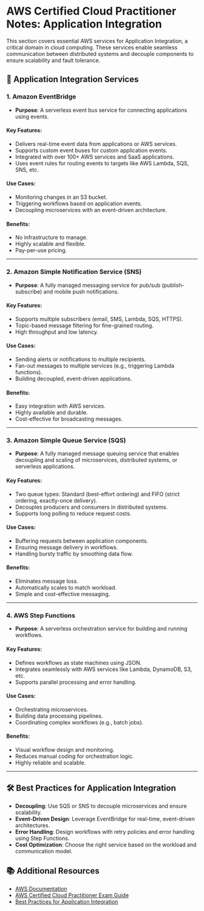# AWS Certified Cloud Practitioner Notes: Application Integration

This section covers essential AWS services for Application Integration, a critical domain in cloud computing. These services enable seamless communication between distributed systems and decouple components to ensure scalability and fault tolerance.

## 🚀 Application Integration Services

### 1. Amazon EventBridge
- **Purpose**: A serverless event bus service for connecting applications using events.

#### Key Features:
- Delivers real-time event data from applications or AWS services.
- Supports custom event buses for custom application events.
- Integrated with over 100+ AWS services and SaaS applications.
- Uses event rules for routing events to targets like AWS Lambda, SQS, SNS, etc.

#### Use Cases:
- Monitoring changes in an S3 bucket.
- Triggering workflows based on application events.
- Decoupling microservices with an event-driven architecture.

#### Benefits:
- No infrastructure to manage.
- Highly scalable and flexible.
- Pay-per-use pricing.

---

### 2. Amazon Simple Notification Service (SNS)
- **Purpose**: A fully managed messaging service for pub/sub (publish-subscribe) and mobile push notifications.

#### Key Features:
- Supports multiple subscribers (email, SMS, Lambda, SQS, HTTPS).
- Topic-based message filtering for fine-grained routing.
- High throughput and low latency.

#### Use Cases:
- Sending alerts or notifications to multiple recipients.
- Fan-out messages to multiple services (e.g., triggering Lambda functions).
- Building decoupled, event-driven applications.

#### Benefits:
- Easy integration with AWS services.
- Highly available and durable.
- Cost-effective for broadcasting messages.

---

### 3. Amazon Simple Queue Service (SQS)
- **Purpose**: A fully managed message queuing service that enables decoupling and scaling of microservices, distributed systems, or serverless applications.

#### Key Features:
- Two queue types: Standard (best-effort ordering) and FIFO (strict ordering, exactly-once delivery).
- Decouples producers and consumers in distributed systems.
- Supports long polling to reduce request costs.

#### Use Cases:
- Buffering requests between application components.
- Ensuring message delivery in workflows.
- Handling bursty traffic by smoothing data flow.

#### Benefits:
- Eliminates message loss.
- Automatically scales to match workload.
- Simple and cost-effective messaging.

---

### 4. AWS Step Functions
- **Purpose**: A serverless orchestration service for building and running workflows.

#### Key Features:
- Defines workflows as state machines using JSON.
- Integrates seamlessly with AWS services like Lambda, DynamoDB, S3, etc.
- Supports parallel processing and error handling.

#### Use Cases:
- Orchestrating microservices.
- Building data processing pipelines.
- Coordinating complex workflows (e.g., batch jobs).

#### Benefits:
- Visual workflow design and monitoring.
- Reduces manual coding for orchestration logic.
- Highly reliable and scalable.

---

## 🛠️ Best Practices for Application Integration
- **Decoupling**: Use SQS or SNS to decouple microservices and ensure scalability.
- **Event-Driven Design**: Leverage EventBridge for real-time, event-driven architectures.
- **Error Handling**: Design workflows with retry policies and error handling using Step Functions.
- **Cost Optimization**: Choose the right service based on the workload and communication model.

## 📚 Additional Resources
- [AWS Documentation](https://aws.amazon.com/documentation/)
- [AWS Certified Cloud Practitioner Exam Guide](https://aws.amazon.com/certification/certified-cloud-practitioner/)
- [Best Practices for Application Integration](https://aws.amazon.com/architecture/)
